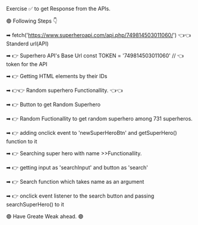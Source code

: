
Exercise ✅ to get Response from the APIs.

🟢 Following Steps 👇

➡  fetch('https://www.superheroapi.com/api.php/749814503011060/') 👈👈 Standerd url(API)


➡ 👉 Superhero API's Base Url 
const TOKEN = '749814503011060'  // 👈 token for the API


➡ 👉 Getting HTML elements by their IDs 

➡ 👉👉  Random superhero Functionallity. 👈👈

➡ 👉 Button to get Random Superhero  

➡ 👉 Random Fuctionallity to get random superhero among 731 superheros.

➡ 👉 adding onclick event to 'newSuperHeroBtn' and getSuperHero() function to it 

➡ 👉 Searching super hero with name >>Functionallity.  

➡ 👉 getting input as 'searchInput' and button as 'search' 


➡ 👉 Search function which takes name as an argument 


➡ 👉 onclick event listener to the search button and passing searchSuperHero() to it 



🟣 Have Greate Weak ahead. 🟣